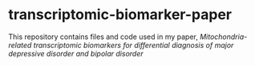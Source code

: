 # transcriptomic-biomarker-paper
This repository contains files and code used in my paper, *Mitochondria-related transcriptomic biomarkers for differential diagnosis of major depressive disorder and bipolar disorder*
